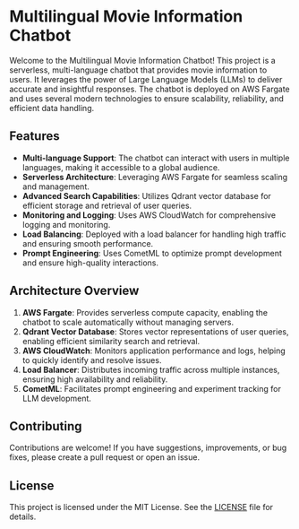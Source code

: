 
# Multilingual Movie Information Chatbot

Welcome to the Multilingual Movie Information Chatbot! This project is a serverless, multi-language chatbot that provides movie information to users. It leverages the power of Large Language Models (LLMs) to deliver accurate and insightful responses. The chatbot is deployed on AWS Fargate and uses several modern technologies to ensure scalability, reliability, and efficient data handling.

## Features

- **Multi-language Support**: The chatbot can interact with users in multiple languages, making it accessible to a global audience.
- **Serverless Architecture**: Leveraging AWS Fargate for seamless scaling and management.
- **Advanced Search Capabilities**: Utilizes Qdrant vector database for efficient storage and retrieval of user queries.
- **Monitoring and Logging**: Uses AWS CloudWatch for comprehensive logging and monitoring.
- **Load Balancing**: Deployed with a load balancer for handling high traffic and ensuring smooth performance.
- **Prompt Engineering**: Uses CometML to optimize prompt development and ensure high-quality interactions.

## Architecture Overview

1. **AWS Fargate**: Provides serverless compute capacity, enabling the chatbot to scale automatically without managing servers.
2. **Qdrant Vector Database**: Stores vector representations of user queries, enabling efficient similarity search and retrieval.
3. **AWS CloudWatch**: Monitors application performance and logs, helping to quickly identify and resolve issues.
4. **Load Balancer**: Distributes incoming traffic across multiple instances, ensuring high availability and reliability.
5. **CometML**: Facilitates prompt engineering and experiment tracking for LLM development.

## Contributing

Contributions are welcome! If you have suggestions, improvements, or bug fixes, please create a pull request or open an issue.

## License

This project is licensed under the MIT License. See the [LICENSE](LICENSE) file for details.

